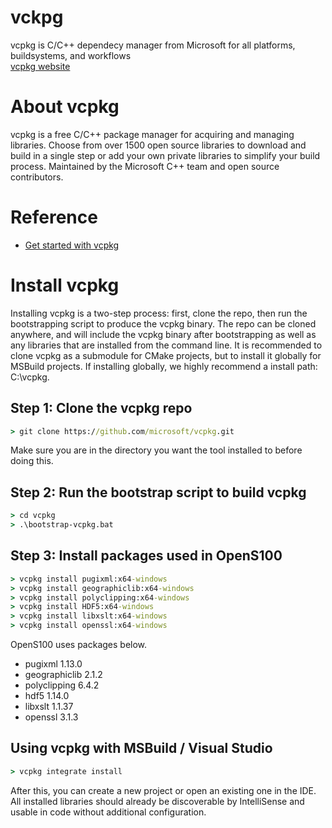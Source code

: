 # vckpg
vcpkg is C/C++ dependecy manager from Microsoft for all platforms, buildsystems, and workflows  
[vcpkg website](https://vcpkg.io/)

# About vcpkg
vcpkg is a free C/C++ package manager for acquiring and managing libraries. Choose from over 1500 open source libraries to download and build in a single step or add your own private libraries to simplify your build process. Maintained by the Microsoft C++ team and open source contributors.

# Reference
- [Get started with vcpkg](https://vcpkg.io/en/getting-started.html)

# Install vcpkg
Installing vcpkg is a two-step process: first, clone the repo, then run the bootstrapping script to produce the vcpkg binary. The repo can be cloned anywhere, and will include the vcpkg binary after bootstrapping as well as any libraries that are installed from the command line. It is recommended to clone vcpkg as a submodule for CMake projects, but to install it globally for MSBuild projects. If installing globally, we highly recommend a install path: C:\vcpkg.

## Step 1: Clone the vcpkg repo
```cmd
> git clone https://github.com/microsoft/vcpkg.git
```
Make sure you are in the directory you want the tool installed to before doing this.

## Step 2: Run the bootstrap script to build vcpkg
```cmd
> cd vcpkg
> .\bootstrap-vcpkg.bat
``` 

## Step 3: Install packages used in OpenS100
```cmd
> vcpkg install pugixml:x64-windows
> vcpkg install geographiclib:x64-windows
> vcpkg install polyclipping:x64-windows
> vcpkg install HDF5:x64-windows
> vcpkg install libxslt:x64-windows
> vcpkg install openssl:x64-windows
```
OpenS100 uses packages below.
- pugixml 1.13.0
- geographiclib 2.1.2
- polyclipping 6.4.2
- hdf5 1.14.0
- libxslt 1.1.37
- openssl 3.1.3

## Using vcpkg with MSBuild / Visual Studio
```cmd
> vcpkg integrate install
```
After this, you can create a new project or open an existing one in the IDE. All installed libraries should already be discoverable by IntelliSense and usable in code without additional configuration.
